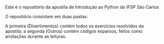 Este é o repositório da apostila de Introdução ao Python do IFSP São Carlos

O repositório consistem em duas pastas:

A primeira (Divertimentos) contém todos os exercícios resolvidos da apostila; a segunda (Outros) contém códigos esparsos, feitos como anotações durante as leituras.
